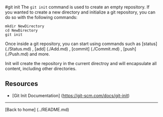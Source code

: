 #git init
The `git init` command is used to create an empty repository.
If you wanted to create a new directory and initialize a git repository, you can do so with the following commands:
```
mkdir NewDirectory
cd NewDirectory
git init
```
Once inside a git repository, you can start using commands such as
[status] (./Status.md) ,
[add] (./Add.md) ,
[commit] (./Commit.md) ,
[push] (./Push.md)
and more.

Init will create the repository in the current directroy and will encapsulate all content, including other directories.
## Resources

- [Git Init Documentation] (https://git-scm.com/docs/git-init)

---

[Back to home] (../README.md)